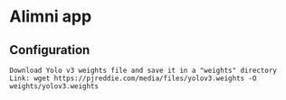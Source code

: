 # Alimni app

## Configuration
    Download Yolo v3 weights file and save it in a "weights" directory 
    Link: wget https://pjreddie.com/media/files/yolov3.weights -O weights/yolov3.weights
